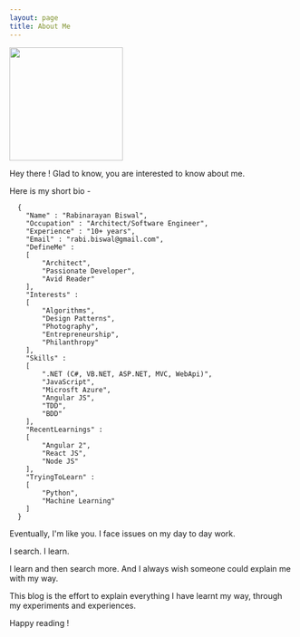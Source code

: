 ```yaml
---
layout: page
title: About Me
---
```


<img src="https://github.com/rabinarayanb/rabinarayanb.github.io/blob/master/public/image/Me.jpg" height="200" width="200" />

Hey there ! Glad to know, you are interested to know about me.

Here is my short bio -   

      {
    	"Name" : "Rabinarayan Biswal",
    	"Occupation" : "Architect/Software Engineer",
    	"Experience" : "10+ years",
    	"Email" : "rabi.biswal@gmail.com",
    	"DefineMe" :
    	[
      		"Architect",
    		"Passionate Developer",
    		"Avid Reader"
    	],
    	"Interests" :
    	[
      		"Algorithms",
    		"Design Patterns",
    		"Photography",
    		"Entrepreneurship",
    		"Philanthropy"
    	],
		"Skills" : 
		[
			".NET (C#, VB.NET, ASP.NET, MVC, WebApi)",
			"JavaScript",
			"Microsft Azure",
			"Angular JS",
			"TDD",
			"BDD"			
		],
		"RecentLearnings" :
		[			
			"Angular 2",
			"React JS",
			"Node JS"
		],
		"TryingToLearn" : 
		[
			"Python",
			"Machine Learning"
		]
      }


Eventually, I'm like you. I face issues on my day to day work.

I search. I learn.

I learn and then search more. And I always wish someone could explain me with my way.

This blog is the effort to explain everything I have learnt my way, through my experiments and experiences.

Happy reading !

